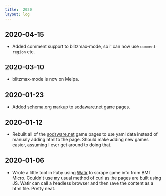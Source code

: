 ```yaml
---
title:  2020
layout: log
---
```


## 2020-04-15

* Added comment support to blitzmax-mode, so it can now use `comment-region`
  etc.

## 2020-03-10

* blitzmax-mode is now on Melpa.

## 2020-01-23

* Added schema.org markup to [sodaware.net](https://www.sodaware.net/) game
  pages.

## 2020-01-12

* Rebuilt all of the [sodaware.net](https://www.sodaware.net/) game pages to use
  yaml data instead of manualy adding html to the page. Should make adding new
  games easier, assuming I ever get around to doing that.

## 2020-01-06

* Wrote a little tool in Ruby using [Watir](http://watir.com/) to scrape game
  info from BMT Micro. Couldn't use my usual method of curl as the pages are
  built using JS. Watir can call a headless browser and then save the content as
  a html file. Pretty neat.
